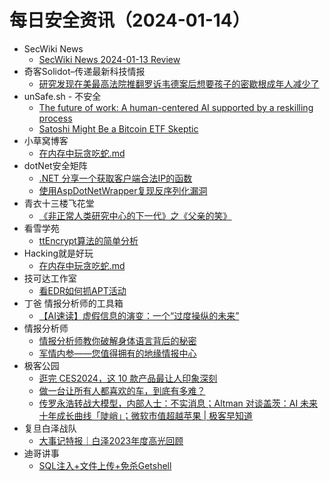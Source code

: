 # 每日安全资讯（2024-01-14）

- SecWiki News
  - [SecWiki News 2024-01-13 Review](http://www.sec-wiki.com/?2024-01-13)
- 奇客Solidot–传递最新科技情报
  - [研究发现在美最高法院推翻罗诉韦德案后想要孩子的密歇根成年人减少了](https://www.solidot.org/story?sid=77125)
- unSafe.sh - 不安全
  - [The future of work: A human-centered AI supported by a reskilling process](https://buaq.net/go-215150.html)
  - [Satoshi Might Be a Bitcoin ETF Skeptic](https://buaq.net/go-215160.html)
- 小草窝博客
  - [在内存中玩贪吃蛇.md](https://x.hacking8.com/post-459.html)
- dotNet安全矩阵
  - [.NET 分享一个获取客户端合法IP的函数](https://mp.weixin.qq.com/s?__biz=MzUyOTc3NTQ5MA==&mid=2247490283&idx=1&sn=503bc462ed03ef7eb6fb0930bf768d4a&chksm=fa5ab406cd2d3d100ccda19b705b6aaeee7b703a2617913976cf57d9dbd94bd9d6971d1b3e29&scene=58&subscene=0#rd)
  - [使用AspDotNetWrapper复现反序列化漏洞](https://mp.weixin.qq.com/s?__biz=MzUyOTc3NTQ5MA==&mid=2247490283&idx=2&sn=de0310b48443b46550819428098a1571&chksm=fa5ab406cd2d3d1007f52bc19ab9938921010b4a3861bb854cad79e00a088ad91506e5b6c01f&scene=58&subscene=0#rd)
- 青衣十三楼飞花堂
  - [《非正常人类研究中心的下一代》之《父亲的笑》](https://mp.weixin.qq.com/s?__biz=MzUzMjQyMDE3Ng==&mid=2247487087&idx=1&sn=655f67278002bde846303efd21c03bea&chksm=fab2cd50cdc54446363ef8a5902110e0a975ed5c56e9f79e831413a2d7c3011f189c1622c86a&scene=58&subscene=0#rd)
- 看雪学苑
  - [ttEncrypt算法的简单分析](https://mp.weixin.qq.com/s?__biz=MjM5NTc2MDYxMw==&mid=2458535405&idx=1&sn=293887a577873e2e0fcb26ddc8f68fc5&chksm=b18d756786fafc71a5f043d20b22bb8f1685ba2b5fb35c42a88d4e5232d402a4822545b9c2f4&scene=58&subscene=0#rd)
- Hacking就是好玩
  - [在内存中玩贪吃蛇.md](https://mp.weixin.qq.com/s?__biz=MzU2NzcwNTY3Mg==&mid=2247484897&idx=1&sn=4dc72b47670445a742becd87c8717087&chksm=fc986cc6cbefe5d069036a5a2c54ea7fd5bbd8502b3e50425bac24093160772380236d4c06f3&scene=58&subscene=0#rd)
- 技可达工作室
  - [看EDR如何抓APT活动](https://mp.weixin.qq.com/s?__biz=MzU3NDY1NTYyOQ==&mid=2247485853&idx=1&sn=77098b5c52d1fe19709e2ef9ad02e1e0&chksm=fd2e547fca59dd694b3d646276b297c6ddb28878a26dc24425d85bd07da9947ab02b64f7cd3d&scene=58&subscene=0#rd)
- 丁爸 情报分析师的工具箱
  - [【AI速读】虚假信息的演变：一个“过度操纵的未来”](https://mp.weixin.qq.com/s?__biz=MzI2MTE0NTE3Mw==&mid=2651141660&idx=1&sn=389de0cbe9374e649603fd00dda8aeb2&chksm=f1af4126c6d8c8307c8c6d51a1731fb2ed4530db95fcf0ddb6a12155ede9f9849bbb164a6517&scene=58&subscene=0#rd)
- 情报分析师
  - [情报分析师教你破解身体语言背后的秘密](https://mp.weixin.qq.com/s?__biz=MzA3Mjc1MTkwOA==&mid=2650544063&idx=1&sn=81e66ccddf7e1e766ac2431f657a1664&chksm=871139f4b066b0e26a09150e67971fc4dd0b0aaddacf2d646b6a0fdd48e87359fcf8e84d5246&scene=58&subscene=0#rd)
  - [军情内参——您值得拥有的地缘情报中心](https://mp.weixin.qq.com/s?__biz=MzA3Mjc1MTkwOA==&mid=2650544063&idx=2&sn=41f1ed735d216bba2bf693ed2c7da51f&chksm=871139f4b066b0e220d1c55986cc254ab204ff2bb46939a63535cca0f5f2c21627d19c76d8d0&scene=58&subscene=0#rd)
- 极客公园
  - [逛完 CES2024，这 10 款产品最让人印象深刻](https://mp.weixin.qq.com/s?__biz=MTMwNDMwODQ0MQ==&mid=2653031116&idx=1&sn=dd2bc6efa483503e605871feb82b6944&chksm=7e57777a4920fe6c8c707e68947f05913e456f35547f9b2524eb1759390765faaea1a8583fa8&scene=58&subscene=0#rd)
  - [做一台让所有人都喜欢的车，到底有多难？](https://mp.weixin.qq.com/s?__biz=MTMwNDMwODQ0MQ==&mid=2653031116&idx=2&sn=0958c4f4010440e6969f048b73305f67&chksm=7e57777a4920fe6cd313d2e58f3356467948d16ad8d838db22cacb10c0e71db4322c4c3bc637&scene=58&subscene=0#rd)
  - [传罗永浩转战大模型，内部人士：不实消息；Altman 对谈盖茨：AI 未来十年成长曲线「陡峭」；微软市值超越苹果 | 极客早知道](https://mp.weixin.qq.com/s?__biz=MTMwNDMwODQ0MQ==&mid=2653030755&idx=1&sn=0c39763fd4fce38137f49d565e31c96a&chksm=7e5774d54920fdc3fa3c4f7c6afa3afe33e61acde23c6430ec2a261797c3ca817389a0d6cb6f&scene=58&subscene=0#rd)
- 复旦白泽战队
  - [大事记特报｜白泽2023年度高光回顾](https://mp.weixin.qq.com/s?__biz=MzU4NzUxOTI0OQ==&mid=2247488690&idx=1&sn=f0752c9ca26b71877b0b7133d0009e6e&chksm=fdeb90ccca9c19da74006e2285d2c53d9cae1cfe27a7d14396027e4340fe69be6dff72c34ab8&scene=58&subscene=0#rd)
- 迪哥讲事
  - [SQL注入+文件上传+免杀Getshell](https://mp.weixin.qq.com/s?__biz=MzIzMTIzNTM0MA==&mid=2247493313&idx=1&sn=6bd66f80e6dbde33adb8aa08c85ee02d&chksm=e8a5eca2dfd265b45cc9f64187cd8c1719629dbd5ba32abfdd14c84da0353d59391496cec0fd&scene=58&subscene=0#rd)

